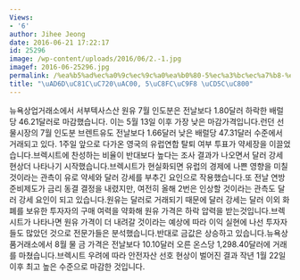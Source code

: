 ```yaml
---
Views:
- '6'
author: Jihee Jeong
date: 2016-06-21 17:22:17
id: 25296
image: /wp-content/uploads/2016/06/2.-1.jpg
imagef: 2016-06-25296.jpg
permalink: /%ea%b5%ad%ec%a0%9c%ec%9c%a0%ea%b0%80-5%ec%a3%bc%ec%a7%b8-%ec%b5%9c%ec%a0%80/
title: "\uAD6D\uC81C\uC720\uAC00, 5\uC8FC\uC9F8 \uCD5C\uC800"
---
```


뉴욕상업거래소에서 서부텍사스산 원유 7월 인도분은 전날보다 1.80달러 하락한 배럴당 46.21달러로 마감했습니다. 이는 5월 13일 이후 가장 낮은 마감가격입니다.런던 선물시장의 7월 인도분 브렌트유도 전날보다 1.66달러 낮은 배럴당 47.31달러 수준에서 거래되고 있다. 1주일 앞으로 다가온 영국의 유럽연합 탈퇴 여부 투표가 약세장을 이끌었습니다.브렉시트에 찬성하는 비율이 반대보다 높다는 조사 결과가 나오면서 달러 강세 현상더 나타나기 시작했습니다.브렉시트가 현실화되면 유럽의 경제에 나쁜 영향을 미칠 것이라는 관측이 유로 약세와 달러 강세를 부추긴 요인으로 작용했습니다.또 전날 연방준비제도가 금리 동결 결정을 내렸지만, 여전히 올해 2번은 인상할 것이라는 관측도 달러 강세 요인이 되고 있습니다.원유는 달러로 거래되기 때문에 달러 강세는 달러 이외 화폐를 보유한 투자자의 구매 여력을 약화해 원유 가격은 하락 압력을 받는것입니다.브렉시트가 나타나면 원유 가격이 더 내려갈 것이라는 예상에 따라 이익 실현에 나선 투자자들도 많았던 것으로 전문가들은 분석했습니다.반대로 금값은 상승하고 있습니다.뉴욕상품거래소에서 8월 물 금 가격은 전날보다 10.10달러 오른 온스당 1,298.40달러에 거래를 마쳤습니다.브렉시트 우려에 따라 안전자산 선호 현상이 벌어진 결과 작년 1월 22일 이후 최고 높은 수준으로 마감한 것입니다.